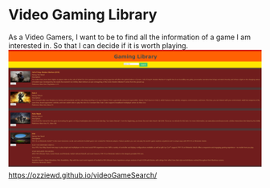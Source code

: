 # Video Gaming Library
As a Video Gamers,
I want to be to find all the information of a game I am interested in.
So that I can decide if it is worth playing.
![Video-Game-Library](/assets/images/projectone.png)
https://ozziewd.github.io/videoGameSearch/